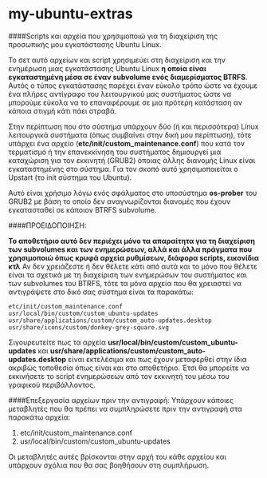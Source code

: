 my-ubuntu-extras
================

####Scripts και αρχεία που χρησιμοποιώ για τη διαχείριση της προσωπικής μου εγκατάστασης Ubuntu Linux.

Το σετ αυτό αρχείων και script χρησιμεύει στη διαχείριση και την ενημέρωση μιας εγκατάστασης Ubuntu Linux **η οποία είναι εγκαταστημένη μέσα σε έναν subvolume ενός διαμερίσματος BTRFS**. Αυτός ο τύπος εγκατάστασης παρέχει έναν εύκολο τρόπο ώστε να έχουμε ένα πλήρες αντίγραφο του λειτουργικού μας συστήματος ώστε να μπορούμε εύκολα να το επαναφέρουμε σε μια πρότερη κατάσταση αν κάποια στιγμή κάτι πάει στραβά.

Στην περίπτωση που στο σύστημα υπάρχουν δύο (ή και περισσότερα) Linux λειτουργικά συστήματα (όπως συμβαίνει στην δική μου περίπτωση), τότε υπάρχει ένα αρχείο (**etc/init/custom_maintenance.conf**) που κατά τον τερματισμό ή την επανεκκίνηση του συστήματος δημιουργεί μια καταχώριση για τον εκκινητή (GRUB2) όποιας άλλης διανομής Linux είναι εγκαταστημένης στο σύστημα. Για τον σκοπό αυτό χρησιμοποιείται ο Upstart (το init σύστημα του Ubuntu).

Αυτό είναι χρήσιμο λόγω ενός σφάλματος στο υποσύστημα **os-prober** του GRUB2 με βάση το οποίο δεν αναγνωρίζονται διανομές που έχουν εγκατασταθεί σε κάποιον BTRFS subvolume.

####ΠΡΟΕΙΔΟΠΟΙΗΣΗ:

**Το αποθετήριο αυτό δεν περιέχει μόνο τα απαραίτητα για τη διαχείριση των subvolumes και των ενημερώσεων, αλλά και άλλα πράγματα που χρησιμοποιώ όπως κρυφά αρχεία ρυθμίσεων, διάφορα scripts, εικονίδια κτλ**
Αν δεν χρειάζεστε ή δεν θέλετε κάτι από αυτά και το μόνο που θέλετε είναι τα σχετικά με τη διαχείριση των ενημερώσων του συστήματος και των subvolumes του BTRFS, τότε τα μόνα αρχεία που θα χρειαστεί να αντιγράψετε στο δικό σας σύστημα είναι τα παρακάτω:

    etc/init/custom_maintenance.conf
    usr/local/bin/custom/custom_ubuntu-updates
    usr/share/applications/custom/custom_auto-updates.desktop
    usr/share/icons/custom/donkey-grey-square.svg

Σιγουρευτείτε πως τα αρχεία **usr/local/bin/custom/custom_ubuntu-updates** και **usr/share/applications/custom/custom_auto-updates.desktop** είναι εκτελέσιμα και πως έχουν μεταφερθεί στην ίδια ακριβώς τοποθεσία όπως είναι και στο αποθετήριο. Έτσι θα μπορείτε να εκκινήσετε το script ενημερώσεων από τον εκκινητή του μέσω του γραφικού περιβάλλοντος.

####Επεξεργασία αρχείων πριν την αντιγραφή:
Υπάρχουν κάποιες μεταβλητές που θα πρέπει να συμπληρώσετε πριν την αντιγραφή στα παρακάτω αρχεία:

1. etc/init/custom_maintenance.conf
2. usr/local/bin/custom/custom_ubuntu-updates

Οι μεταβλητές αυτές βρίσκονται στην αρχή του κάθε αρχείου και υπάρχουν σχόλια που θα σας βοηθήσουν στη συμπλήρωση.
